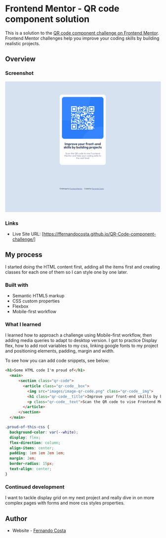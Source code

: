 # Frontend Mentor - QR code component solution

This is a solution to the [QR code component challenge on Frontend Mentor](https://www.frontendmentor.io/challenges/qr-code-component-iux_sIO_H). Frontend Mentor challenges help you improve your coding skills by building realistic projects. 

## Overview

### Screenshot

![](/overview/qr-code-challenge%20overview.png)

### Links

- Live Site URL: [https://ffernandocosta.github.io/QR-Code-component-challenge/]

## My process

I started doing the HTML content first, adding all the items first and creating classes for each one of them so I can style one by one later.

### Built with

- Semantic HTML5 markup
- CSS custom properties
- Flexbox
- Mobile-first workflow

### What I learned

I learned how to approach a challenge using Mobile-first workflow, then adding media queries to adapt to desktop version. I got to practice Display flex, how to add root variables to my css, linking google fonts to my project and positioning elements, padding, margin and width.

To see how you can add code snippets, see below:

```html
<h1>Some HTML code I'm proud of</h1>
  <main>
      <section class="qr-code">
        <article class="qr-code__box">
          <img src="images/image-qr-code.png" class="qr-code__img">
          <h1 class="qr-code__title">Improve your front-end skills by building projects</h1>
          <p class="qr-code__text">Scan the QR code to vise Frontend Mentor and take your coding skills to the next level</p>
        </article>
      </section>
  </main>
```
```css
.proud-of-this-css {
  background-color: var(--white);
  display: flex;
  flex-direction: column;
  align-items: center;
  padding: 1em 1em 2em 1em;
  margin: 2em;
  border-radius: 15px;
  text-align: center;
}
```


### Continued development

I want to tackle display grid on my next project and really dive in on more complex pages with forms and more css styles properties.

## Author

- Website - [Fernando Costa](https://github.com/ffernandocosta)

